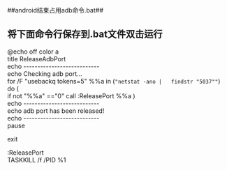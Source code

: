 ##android结束占用adb命令.bat##

## 将下面命令行保存到.bat文件双击运行 ##
@echo off
color a  
title ReleaseAdbPort  
echo ---------------------------  
echo Checking adb port...  
for /F "usebackq tokens=5" %%a in (`"netstat -ano |   findstr "5037""`) do (  
if not "%%a" =="0" call :ReleasePort %%a
)  
echo ---------------------------  
echo adb port has been released!  
echo ---------------------------  
pause  

exit  

:ReleasePort  
TASKKILL /f /PID %1  


